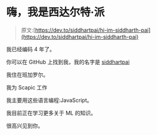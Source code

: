 # 嗨，我是西达尔特·派

> 原文:[https://dev.to/siddhartpai/hi-im-siddharth-pai](https://dev.to/siddhartpai/hi-im-siddharth-pai)

我已经编码 4 年了。

你可以在 GitHub 上找到我，我的名字是 [siddhartpai](https://github.com/siddhartpai)

我住在班加罗尔。

我为 Scapic 工作

我主要用这些语言编程:JavaScript。

我目前正在学习更多关于 ML 的知识。

很高兴见到你。